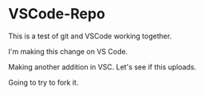 # VSCode-Repo
This is a test of git and VSCode working together.

I'm making this change on VS Code.

Making another addition in VSC.  Let's see if this uploads.

Going to try to fork it.